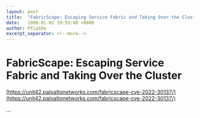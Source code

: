 ```yaml
---
layout: post
title:  "FabricScape: Escaping Service Fabric and Taking Over the Cluster"
date:   1990-01-01 19:55:00 +0000
author: PfiatDe
excerpt_separator: <!--more-->
---
```


# FabricScape: Escaping Service Fabric and Taking Over the Cluster
[https://unit42.paloaltonetworks.com/fabricscape-cve-2022-30137/](https://unit42.paloaltonetworks.com/fabricscape-cve-2022-30137/)

...
<!--more-->
